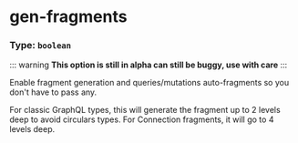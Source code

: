 # gen-fragments

### Type: `boolean`

::: warning
**This option is still in alpha can still be buggy, use with care**
:::

Enable fragment generation and queries/mutations auto-fragments so you don't have to pass any.

For classic GraphQL types, this will generate the fragment up to 2 levels deep to avoid circulars types.
For Connection fragments, it will go to 4 levels deep.
